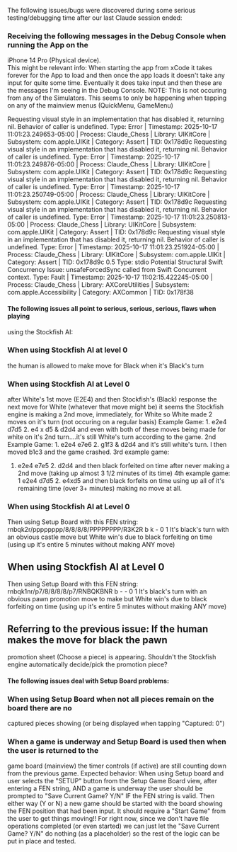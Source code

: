 The following issues/bugs were discovered during some serious testing/debugging time 
after our last Claude session ended:

### Receiving the following messages in the Debug Console when running the App on the
iPhone 14 Pro (Physical device).  
This might be relevant info: When starting the app from xCode it takes forever for the
App to load and then once the app loads it doesn't take any input for quite some time.
Eventually it does take input and then these are the messages I'm seeing in the Debug
Console.  NOTE:  This is not occuring from any of the Simulators.
This seems to only be happening when tapping on any of the mainview menus (QuickMenu,
GameMenu)

Requesting visual style in an implementation that has disabled it, returning nil. Behavior of caller is undefined.
Type: Error | Timestamp: 2025-10-17 11:01:23.249653-05:00 | Process: Claude_Chess | Library: UIKitCore | Subsystem: com.apple.UIKit | Category: Assert | TID: 0x178d9c
Requesting visual style in an implementation that has disabled it, returning nil. Behavior of caller is undefined.
Type: Error | Timestamp: 2025-10-17 11:01:23.249876-05:00 | Process: Claude_Chess | Library: UIKitCore | Subsystem: com.apple.UIKit | Category: Assert | TID: 0x178d9c
Requesting visual style in an implementation that has disabled it, returning nil. Behavior of caller is undefined.
Type: Error | Timestamp: 2025-10-17 11:01:23.250749-05:00 | Process: Claude_Chess | Library: UIKitCore | Subsystem: com.apple.UIKit | Category: Assert | TID: 0x178d9c
Requesting visual style in an implementation that has disabled it, returning nil. Behavior of caller is undefined.
Type: Error | Timestamp: 2025-10-17 11:01:23.250813-05:00 | Process: Claude_Chess | Library: UIKitCore | Subsystem: com.apple.UIKit | Category: Assert | TID: 0x178d9c
Requesting visual style in an implementation that has disabled it, returning nil. Behavior of caller is undefined.
Type: Error | Timestamp: 2025-10-17 11:01:23.251924-05:00 | Process: Claude_Chess | Library: UIKitCore | Subsystem: com.apple.UIKit | Category: Assert | TID: 0x178d9c
0.5
Type: stdio
Potential Structural Swift Concurrency Issue: unsafeForcedSync called from Swift Concurrent context.
Type: Fault | Timestamp: 2025-10-17 11:02:15.422245-05:00 | Process: Claude_Chess | Library: AXCoreUtilities | Subsystem: com.apple.Accessibility | Category: AXCommon | TID: 0x178f38

#### The following issues all point to serious, serious, serious, flaws when playing
using the Stockfish AI:

### When using Stockfish AI at level 0
 the human is allowed to make move for Black when it's Black's turn

### When using Stockfish AI at Level 0
after White's 1st move (E2E4) and then Stockfish's (Black)
response the next move for White (whatever that move might be) it seems the Stockfish
engine is making a 2nd move, immediately, for White so White made 2 moves on it's turn
(not occuring on a regular basis)  Example Game: 1. e2e4 d7d5 2. e4 x d5 & d2d4 and even
with both of these moves being made for white on it's 2nd turn....it's still White's
turn according to the game.  2nd Example Game:  1. e2e4 e7e6 2. g1f3 & d2d4 and it's still
white's turn.  I then moved b1c3 and the game crashed.  3rd example game:
1. e2e4 e7e5  2. d2d4 and then black forfeited on time after never making a 2nd move
(taking up almost 3 1/2 minutes of its time) 4th example game: 1 e2e4 d7d5 2. e4xd5 and 
then black forfeits on time using up all of it's remaining time (over 3+ minutes) making
no move at all.


### When using Stockfish AI at Level 0
Then using Setup Board with this FEN string:
rnbqk2r/pppppppp/8/8/8/8/PPPPPPPP/R3K2R b k - 0 1
It's black's turn with an obvious castle move but White win's due to black forfeiting 
on time (using up it's entire 5 minutes without making ANY move)

## When using Stockfish AI at Level 0
Then using Setup Board with this FEN string:
rnbqk1nr/p7/8/8/8/8/p7/RNBQKBNR b - - 0 1
It's black's turn with an obvious pawn promotion move to make but White win's due to 
black forfeiting on time (using up it's entire 5 minutes without making ANY move)

## Referring to the previous issue:  If the human makes the move for black the pawn
promotion sheet (Choose a piece) is appearing.  Shouldn't the Stockfish engine
automatically decide/pick the promotion piece?

#### The following issues deal with Setup Board problems:

### When using Setup Board when not all pieces remain on the board there are no 
captured pieces showing (or being displayed when tapping "Captured: 0")

### When a game is underway and Setup Board is used then when the user is returned to the
game board (mainview) the timer controls (if active) are still counting down from the
previous game.  Expected behavior: When using Setup board and user selects the "SETUP"
button from the Setup Game Board view, after entering a FEN string,  AND a game is 
underway the user should be prompted to "Save Current Game? Y/N" IF the FEN string is 
valid.  Then either way (Y or N) a new game should
be started with the board showing the FEN position that had been input.  It should
require a "Start Game" from the user to get things moving!!  For right now, since we 
don't have file operations completed (or even started) we can just let the "Save 
Current Game? Y/N" do nothing (as a placeholder) so the rest of the logic can be put in
place and tested.